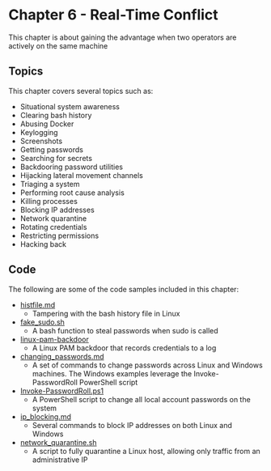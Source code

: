 # Chapter 6 - Real-Time Conflict
This chapter is about gaining the advantage when two operators are actively on the same machine

## Topics

This chapter covers several topics such as:

-   Situational system awareness
-   Clearing bash history
-   Abusing Docker
-   Keylogging
-   Screenshots
-   Getting passwords
-   Searching for secrets
-   Backdooring password utilities
-   Hijacking lateral movement channels
-   Triaging a system
-   Performing root cause analysis
-   Killing processes
-   Blocking IP addresses
-   Network quarantine
-   Rotating credentials
-   Restricting permissions
-   Hacking back

## Code
The following are some of the code samples included in this chapter:

- [histfile.md](https://github.com/ahhh/Cybersecurity-Tradecraft/blob/main/Chapter6/histfile.md)
    - Tampering with the bash history file in Linux
- [fake_sudo.sh](https://github.com/ahhh/Cybersecurity-Tradecraft/blob/main/Chapter6/fake_sudo.sh)
    - A bash function to steal passwords when sudo is called
- [linux-pam-backdoor](https://github.com/ahhh/Cybersecurity-Tradecraft/tree/main/Chapter6/linux-pam-backdoor)
	- A Linux PAM backdoor that records credentials to a log 
- [changing_passwords.md](https://github.com/ahhh/Cybersecurity-Tradecraft/blob/main/Chapter6/changing_passwords.md)
    - A set of commands to change passwords across Linux and Windows machines. The Windows examples leverage the Invoke-PasswordRoll PowerShell script 
- [Invoke-PasswordRoll.ps1](https://github.com/ahhh/Cybersecurity-Tradecraft/blob/main/Chapter6/Invoke-PasswordRoll.ps1)
    - A PowerShell script to change all local account passwords on the system 
- [ip_blocking.md](https://github.com/ahhh/Cybersecurity-Tradecraft/blob/main/Chapter6/ip_blocking.md)
    - Several commands to block IP addresses on both Linux and Windows
- [network_quarantine.sh](https://github.com/ahhh/Cybersecurity-Tradecraft/blob/main/Chapter6/network_quarantine.sh)
    - A script to fully quarantine a Linux host, allowing only traffic from an administrative IP
